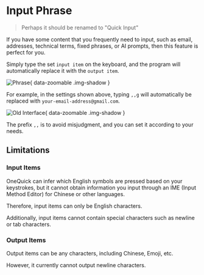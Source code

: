 # Input Phrase

> Perhaps it should be renamed to "Quick Input"

If you have some content that you frequently need to input, such as email, addresses, technical terms, fixed phrases, or AI prompts, then this feature is perfect for you.

Simply type the set `input item` on the keyboard, and the program will automatically replace it with the `output item`.

![Phrase](/shot/en-phrase.png){ data-zoomable .img-shadow }

For example, in the settings shown above, typing `,,g` will automatically be replaced with `your-email-address@gmail.com`.

![Old Interface](/feature/replace-phrase.gif){ data-zoomable .img-shadow }

The prefix `,,` is to avoid misjudgment, and you can set it according to your needs.

## Limitations

### Input Items

OneQuick can infer which English symbols are pressed based on your keystrokes, but it cannot obtain information you input through an IME (Input Method Editor) for Chinese or other languages.

Therefore, input items can only be English characters.

Additionally, input items cannot contain special characters such as newline or tab characters.

### Output Items

Output items can be any characters, including Chinese, Emoji, etc.

However, it currently cannot output newline characters.
